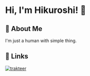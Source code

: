 
# Hi, I'm Hikuroshi! 👋


## 🚀 About Me
I'm just a human with simple thing.


## 🔗 Links
[![trakteer](https://img.shields.io/badge/trakteer-red?style=for-the-badge&logo=ko-fi&logoColor=white)](https://trakteer.id/hikuroshi)
